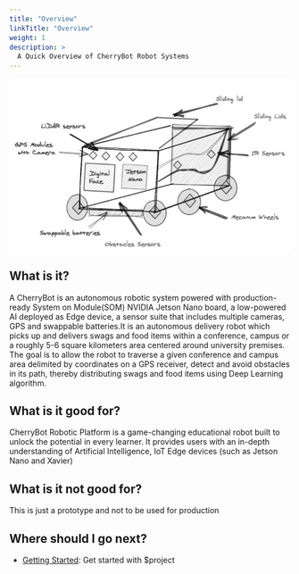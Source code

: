 ```yaml
---
title: "Overview"
linkTitle: "Overview"
weight: 1
description: >
  A Quick Overview of CherryBot Robot Systems
---
```


![image](cherrybot-prototype.png)



## What is it?

A CherryBot is an autonomous robotic system powered with production-ready System on Module(SOM) NVIDIA Jetson Nano board, a low-powered AI deployed as Edge device, a sensor suite that includes multiple cameras, GPS and swappable batteries.It is an autonomous delivery robot which picks up and delivers swags and food items within a conference, campus or a roughly 5-6 square kilometers area centered around university premises. The goal is to allow the robot to traverse a given conference and campus area delimited by coordinates on a GPS receiver, detect and avoid obstacles in its path, thereby distributing swags and food items using Deep Learning algorithm.


## What is it good for?

CherryBot Robotic Platform is a game-changing educational robot built to unlock the potential in every learner. It provides users with an in-depth understanding of Artificial Intelligence, IoT Edge devices (such as Jetson Nano and Xavier)

## What is it not good for?

This is just a prototype and not to be used for production


## Where should I go next?


* [Getting Started](/docs/getting-started/): Get started with $project


